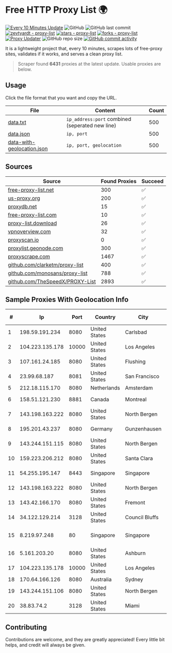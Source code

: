 
# Free HTTP Proxy List 🌍

[![Every 10 Minutes Update](https://github.com/mertguvencli/http-proxy-list/actions/workflows/main.yml/badge.svg?branch=main)](https://github.com/mertguvencli/http-proxy-list/actions/workflows/main.yml)
![GitHub](https://img.shields.io/github/license/mertguvencli/http-proxy-list)
![GitHub last commit](https://img.shields.io/github/last-commit/mertguvencli/http-proxy-list)
[![zevtyardt - proxy-list](https://img.shields.io/static/v1?label=zevtyardt&message=proxy-list&color=blue&logo=github)](https://github.com/zevtyardt/proxy-list "Go to GitHub repo")
[![stars - proxy-list](https://img.shields.io/github/stars/zevtyardt/proxy-list?style=social)](https://github.com/zevtyardt/proxy-list)
[![forks - proxy-list](https://img.shields.io/github/forks/zevtyardt/proxy-list?style=social)](https://github.com/zevtyardt/proxy-list)
[![Proxy Updater](https://github.com/zevtyardt/proxy-list/workflows/Proxy%20Updater/badge.svg)](https://github.com/zevtyardt/proxy-list/actions?query=workflow:"Proxy+Updater")
![GitHub repo size](https://img.shields.io/github/repo-size/zevtyardt/proxy-list)
[![GitHub commit activity](https://img.shields.io/github/commit-activity/m/zevtyardt/proxy-list?logo=commits)](https://github.com/zevtyardt/proxy-list/commits/main)

It is a lightweight project that, every 10 minutes, scrapes lots of free-proxy sites, validates if it works, and serves a clean proxy list.

> Scraper found **6431** proxies at the latest update. Usable proxies are below.

## Usage

Click the file format that you want and copy the URL.

|File|Content|Count|
|----|-------|-----|
|[data.txt](https://raw.githubusercontent.com/mertguvencli/http-proxy-list/main/proxy-list/data.txt)|`ip_address:port` combined (seperated new line)|500|
|[data.json](https://raw.githubusercontent.com/mertguvencli/http-proxy-list/main/proxy-list/data.json)|`ip, port`|500|
|[data-with-geolocation.json](https://raw.githubusercontent.com/mertguvencli/http-proxy-list/main/proxy-list/data-with-geolocation.json)|`ip, port, geolocation`|500|

## Sources

|Source|Found Proxies|Succeed|
|------|-------------|-------|
|[free-proxy-list.net](https://free-proxy-list.net)|300|✅|
|[us-proxy.org](https://www.us-proxy.org)|200|✅|
|[proxydb.net](http://proxydb.net)|15|✅|
|[free-proxy-list.com](https://free-proxy-list.com/?page=&port=&type%5B%5D=http&type%5B%5D=https&up_time=0&search=Search)|10|✅|
|[proxy-list.download](https://www.proxy-list.download/HTTP)|26|✅|
|[vpnoverview.com](https://vpnoverview.com/privacy/anonymous-browsing/free-proxy-servers)|32|✅|
|[proxyscan.io](https://www.proxyscan.io)|0|✅|
|[proxylist.geonode.com](https://proxylist.geonode.com/api/proxy-list?limit=300&page=1&sort_by=lastChecked&sort_type=desc&protocols=http,https)|300|✅|
|[proxyscrape.com](https://api.proxyscrape.com/v2/?request=displayproxies&protocol=http&timeout=10000&country=all&ssl=all&anonymity=all)|1467|✅|
|[github.com/clarketm/proxy-list](https://raw.githubusercontent.com/clarketm/proxy-list/master/proxy-list-raw.txt)|400|✅|
|[github.com/monosans/proxy-list](https://raw.githubusercontent.com/monosans/proxy-list/main/proxies/http.txt)|788|✅|
|[github.com/TheSpeedX/PROXY-List](https://raw.githubusercontent.com/TheSpeedX/PROXY-List/master/http.txt)|2893|✅|


## Sample Proxies With Geolocation Info

|#|Ip|Port|Country|City|Internet Service Provider|
|-|--|----|-------|----|-------------------------|
|1|198.59.191.234|8080|United States|Carlsbad|TDS TELECOM|
|2|104.223.135.178|10000|United States|Los Angeles|LayerHost|
|3|107.161.24.185|8080|United States|Flushing|InMotion Hosting, Inc.|
|4|23.99.68.187|8081|United States|San Francisco|Microsoft Corporation|
|5|212.18.115.170|8080|Netherlands|Amsterdam|NovoServe B.V.|
|6|158.51.121.230|8881|Canada|Montreal|GLOBALTELEHOST Corp.|
|7|143.198.163.222|8080|United States|North Bergen|DigitalOcean, LLC|
|8|195.201.43.237|8080|Germany|Gunzenhausen|Hetzner Online GmbH|
|9|143.244.151.115|8080|United States|North Bergen|DigitalOcean, LLC|
|10|159.223.206.212|8080|United States|Santa Clara|DigitalOcean, LLC|
|11|54.255.195.147|8443|Singapore|Singapore|Amazon Technologies Inc.|
|12|143.198.163.222|8080|United States|North Bergen|DigitalOcean, LLC|
|13|143.42.166.170|8080|United States|Fremont|Linode|
|14|34.122.129.214|3128|United States|Council Bluffs|Google LLC|
|15|8.219.97.248|80|Singapore|Singapore|Alibaba (US) Technology Co., Ltd.|
|16|5.161.203.20|8080|United States|Ashburn|Hetzner Online GmbH|
|17|104.223.135.178|10000|United States|Los Angeles|LayerHost|
|18|170.64.166.126|8080|Australia|Sydney|DigitalOcean, LLC|
|19|143.244.151.106|8080|United States|North Bergen|DigitalOcean, LLC|
|20|38.83.74.2|3128|United States|Miami|Cogent Communications|



## Contributing

Contributions are welcome, and they are greatly appreciated! Every
little bit helps, and credit will always be given.

